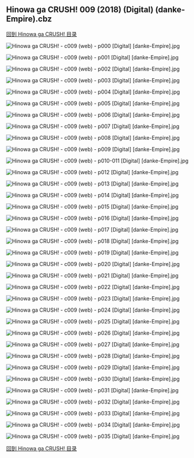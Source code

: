 ## Hinowa ga CRUSH! 009 (2018) (Digital) (danke-Empire).cbz


[回到 Hinowa ga CRUSH! 目录](https://github.com/alicewish/markdown/blob/master/series/Hinowa-ga-CRUSH.md)


![Hinowa ga CRUSH! - c009 (web) - p000 [Digital] [danke-Empire].jpg](https://wx1.sinaimg.cn/large/6a9fdecaly1fr2i4978j1j20p011i4fk.jpg)

![Hinowa ga CRUSH! - c009 (web) - p001 [Digital] [danke-Empire].jpg](https://wx1.sinaimg.cn/large/6a9fdecaly1fr2i4cmi2mj20p011idut.jpg)

![Hinowa ga CRUSH! - c009 (web) - p002 [Digital] [danke-Empire].jpg](https://wx1.sinaimg.cn/large/6a9fdecaly1fr2i4gqv3gj20p011iws9.jpg)

![Hinowa ga CRUSH! - c009 (web) - p003 [Digital] [danke-Empire].jpg](https://wx1.sinaimg.cn/large/6a9fdecaly1fr2i4j3bcwj20p011itjn.jpg)

![Hinowa ga CRUSH! - c009 (web) - p004 [Digital] [danke-Empire].jpg](https://wx1.sinaimg.cn/large/6a9fdecaly1fr2i4mxnpcj20p011i4dn.jpg)

![Hinowa ga CRUSH! - c009 (web) - p005 [Digital] [danke-Empire].jpg](https://wx1.sinaimg.cn/large/6a9fdecaly1fr2i4rhkkhj20p011iqds.jpg)

![Hinowa ga CRUSH! - c009 (web) - p006 [Digital] [danke-Empire].jpg](https://wx1.sinaimg.cn/large/6a9fdecaly1fr2i4uh9pnj20p011i48b.jpg)

![Hinowa ga CRUSH! - c009 (web) - p007 [Digital] [danke-Empire].jpg](https://wx1.sinaimg.cn/large/6a9fdecaly1fr2i4x0l4qj20p011idq4.jpg)

![Hinowa ga CRUSH! - c009 (web) - p008 [Digital] [danke-Empire].jpg](https://wx1.sinaimg.cn/large/6a9fdecaly1fr2i4zmc3tj20p011ik26.jpg)

![Hinowa ga CRUSH! - c009 (web) - p009 [Digital] [danke-Empire].jpg](https://wx1.sinaimg.cn/large/6a9fdecaly1fr2i51tgd8j20p011i11d.jpg)

![Hinowa ga CRUSH! - c009 (web) - p010-011 [Digital] [danke-Empire].jpg](https://wx1.sinaimg.cn/large/6a9fdecaly1fr2i58zs90j21e011i7wh.jpg)

![Hinowa ga CRUSH! - c009 (web) - p012 [Digital] [danke-Empire].jpg](https://wx1.sinaimg.cn/large/6a9fdecaly1fr2i5bwh30j20p011itm7.jpg)

![Hinowa ga CRUSH! - c009 (web) - p013 [Digital] [danke-Empire].jpg](https://wx1.sinaimg.cn/large/6a9fdecaly1fr2i5fd7e5j20p011i4cn.jpg)

![Hinowa ga CRUSH! - c009 (web) - p014 [Digital] [danke-Empire].jpg](https://wx1.sinaimg.cn/large/6a9fdecaly1fr2i5kyf4zj20p011itl2.jpg)

![Hinowa ga CRUSH! - c009 (web) - p015 [Digital] [danke-Empire].jpg](https://wx1.sinaimg.cn/large/6a9fdecaly1fr2i5oo5zdj20p011iqdm.jpg)

![Hinowa ga CRUSH! - c009 (web) - p016 [Digital] [danke-Empire].jpg](https://wx1.sinaimg.cn/large/6a9fdecaly1fr2i5tlp4jj20p011in8d.jpg)

![Hinowa ga CRUSH! - c009 (web) - p017 [Digital] [danke-Empire].jpg](https://wx1.sinaimg.cn/large/6a9fdecaly1fr2i5xfk3tj20p011i14i.jpg)

![Hinowa ga CRUSH! - c009 (web) - p018 [Digital] [danke-Empire].jpg](https://wx1.sinaimg.cn/large/6a9fdecaly1fr2i5zqj48j20p011i12d.jpg)

![Hinowa ga CRUSH! - c009 (web) - p019 [Digital] [danke-Empire].jpg](https://wx1.sinaimg.cn/large/6a9fdecaly1fr2i62li9bj20p011ids9.jpg)

![Hinowa ga CRUSH! - c009 (web) - p020 [Digital] [danke-Empire].jpg](https://wx1.sinaimg.cn/large/6a9fdecaly1fr2i66a3glj20p011igy1.jpg)

![Hinowa ga CRUSH! - c009 (web) - p021 [Digital] [danke-Empire].jpg](https://wx1.sinaimg.cn/large/6a9fdecaly1fr2i68nrvzj20p011iqea.jpg)

![Hinowa ga CRUSH! - c009 (web) - p022 [Digital] [danke-Empire].jpg](https://wx1.sinaimg.cn/large/6a9fdecaly1fr2i6b0mxij20p011iwod.jpg)

![Hinowa ga CRUSH! - c009 (web) - p023 [Digital] [danke-Empire].jpg](https://wx1.sinaimg.cn/large/6a9fdecaly1fr2i6eyvb4j20p011idr5.jpg)

![Hinowa ga CRUSH! - c009 (web) - p024 [Digital] [danke-Empire].jpg](https://wx1.sinaimg.cn/large/6a9fdecaly1fr2i6j37yzj20p011iqdd.jpg)

![Hinowa ga CRUSH! - c009 (web) - p025 [Digital] [danke-Empire].jpg](https://wx1.sinaimg.cn/large/6a9fdecaly1fr2i6lovqej20p011i4a3.jpg)

![Hinowa ga CRUSH! - c009 (web) - p026 [Digital] [danke-Empire].jpg](https://wx1.sinaimg.cn/large/6a9fdecaly1fr2i6oifsdj20p011iqep.jpg)

![Hinowa ga CRUSH! - c009 (web) - p027 [Digital] [danke-Empire].jpg](https://wx1.sinaimg.cn/large/6a9fdecaly1fr2i6rsjrpj20p011iwr2.jpg)

![Hinowa ga CRUSH! - c009 (web) - p028 [Digital] [danke-Empire].jpg](https://wx1.sinaimg.cn/large/6a9fdecaly1fr2i6wqa4zj20p011itj0.jpg)

![Hinowa ga CRUSH! - c009 (web) - p029 [Digital] [danke-Empire].jpg](https://wx1.sinaimg.cn/large/6a9fdecaly1fr2i6zex0yj20p011i7gq.jpg)

![Hinowa ga CRUSH! - c009 (web) - p030 [Digital] [danke-Empire].jpg](https://wx1.sinaimg.cn/large/6a9fdecaly1fr2i72okx2j20p011i4a0.jpg)

![Hinowa ga CRUSH! - c009 (web) - p031 [Digital] [danke-Empire].jpg](https://wx1.sinaimg.cn/large/6a9fdecaly1fr2i76gprnj20p011i11p.jpg)

![Hinowa ga CRUSH! - c009 (web) - p032 [Digital] [danke-Empire].jpg](https://wx1.sinaimg.cn/large/6a9fdecaly1fr2i7at2usj20p011i7hd.jpg)

![Hinowa ga CRUSH! - c009 (web) - p033 [Digital] [danke-Empire].jpg](https://wx1.sinaimg.cn/large/6a9fdecaly1fr2i7e1vkwj20p011idq8.jpg)

![Hinowa ga CRUSH! - c009 (web) - p034 [Digital] [danke-Empire].jpg](https://wx1.sinaimg.cn/large/6a9fdecaly1fr2i7h31cej20p011i14d.jpg)

![Hinowa ga CRUSH! - c009 (web) - p035 [Digital] [danke-Empire].jpg](https://wx1.sinaimg.cn/large/6a9fdecaly1fr2i7jyawfj20p011iwj8.jpg)

[回到 Hinowa ga CRUSH! 目录](https://github.com/alicewish/markdown/blob/master/series/Hinowa-ga-CRUSH.md)

